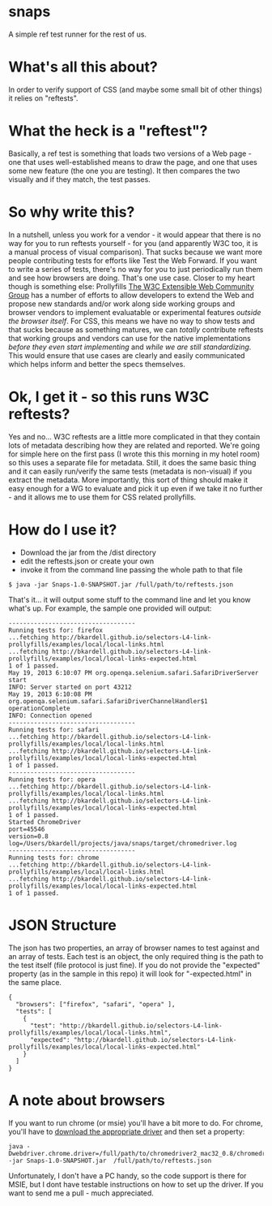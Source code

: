 snaps
=====

A simple ref test runner for the rest of us.


What's all this about?
======================

In order to verify support of CSS (and maybe some small bit of other things) it relies on "reftests".  


What the heck is a "reftest"?
==============================

Basically, a ref test is something that loads two versions of a Web page - one that uses well-established means to draw the page, and one that uses some new feature (the one you are testing).  It then compares the two visually and if they match, the test passes.


So why write this?
==================

In a nutshell, unless you work for a vendor - it would appear that there is no way for you to run reftests yourself - for you (and apparently W3C too, it is a manual process of visual comparison).  That sucks because we want more people contributing tests for efforts like Test the Web Forward.  If you want to write a series of tests, there's no way for you to just periodically run them and see how browsers are doing.
That's one use case.  Closer to my heart though is something else: Prollyfills [The W3C Extensible Web Community Group](http://prollyfill.org) has a number of efforts to allow developers to extend the Web and propose new standards and/or work
along side working groups and browser vendors to implement evaluatable or experimental features *outside the browser itself*.  For CSS, this means we have no way to show tests and that sucks 
because as something matures, we can *totally* contribute reftests that working groups and vendors can use for the native implementations *before they even start implementing* and *while we are still standardizing*.  This would ensure that 
use cases are clearly and easily communicated which helps inform and better the specs themselves.


Ok, I get it - so this runs W3C reftests?
=========================================

Yes and no... W3C reftests are a little more complicated in that they contain lots of metadata describing how they are related and reported.  We're going for simple here on the 
first pass (I wrote this this morning in my hotel room) so this uses a separate file for metadata.  Still, it does the same basic thing and 
it can easily run/verify the same tests (metadata is non-visual) if you extract the metadata.  More importantly, this sort of thing should 
make it easy enough for a WG to evaluate and pick it up even if we take it no further - and it allows me to use them for CSS related prollyfills.


How do I use it?
=================
* Download the jar from the /dist directory
* edit the reftests.json or create your own
* invoke it from the command line passing the whole path to that file

```
$ java -jar Snaps-1.0-SNAPSHOT.jar /full/path/to/reftests.json
```

That's it... it will output some stuff to the command line and let you know what's up.  For example, the sample one provided will output:

```
-----------------------------------
Running tests for: firefox
...fetching http://bkardell.github.io/selectors-L4-link-prollyfills/examples/local/local-links.html
...fetching http://bkardell.github.io/selectors-L4-link-prollyfills/examples/local/local-links-expected.html
1 of 1 passed.
May 19, 2013 6:10:07 PM org.openqa.selenium.safari.SafariDriverServer start
INFO: Server started on port 43212
May 19, 2013 6:10:08 PM org.openqa.selenium.safari.SafariDriverChannelHandler$1 operationComplete
INFO: Connection opened
-----------------------------------
Running tests for: safari
...fetching http://bkardell.github.io/selectors-L4-link-prollyfills/examples/local/local-links.html
...fetching http://bkardell.github.io/selectors-L4-link-prollyfills/examples/local/local-links-expected.html
1 of 1 passed.
-----------------------------------
Running tests for: opera
...fetching http://bkardell.github.io/selectors-L4-link-prollyfills/examples/local/local-links.html
...fetching http://bkardell.github.io/selectors-L4-link-prollyfills/examples/local/local-links-expected.html
1 of 1 passed.
Started ChromeDriver
port=45546
version=0.8
log=/Users/bkardell/projects/java/snaps/target/chromedriver.log
-----------------------------------
Running tests for: chrome
...fetching http://bkardell.github.io/selectors-L4-link-prollyfills/examples/local/local-links.html
...fetching http://bkardell.github.io/selectors-L4-link-prollyfills/examples/local/local-links-expected.html
1 of 1 passed.
```

JSON Structure
==============
The json has two properties, an array of browser names to test against and an array of tests.
Each test is an object, the only required thing is the path to the test itself (file protocol is just fine).
If you do not provide the "expected" property (as in the sample in this repo) it will look for "-expected.html" in the same place.

```
{
  "browsers": ["firefox", "safari", "opera" ],
  "tests": [
    {
      "test": "http://bkardell.github.io/selectors-L4-link-prollyfills/examples/local/local-links.html",
      "expected": "http://bkardell.github.io/selectors-L4-link-prollyfills/examples/local/local-links-expected.html"
    }
  ]
}
```


A note about browsers
=========================
If you want to run chrome (or msie) you'll have a bit more to do.  For chrome, you'll have to [download the appropriate driver](https://code.google.com/p/chromedriver/downloads/list) and then set 
a property:

```
java -Dwebdriver.chrome.driver=/full/path/to/chromedriver2_mac32_0.8/chromedriver -jar Snaps-1.0-SNAPSHOT.jar  /full/path/to/reftests.json
```

Unfortunately, I don't have a PC handy, so the code support is there for MSIE, but I dont have testable instructions on how to set up the driver.  If you
want to send me a pull - much appreciated.



